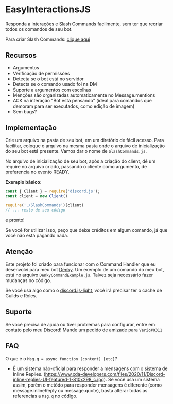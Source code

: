 # EasyInteractionsJS
Responda a interações e Slash Commands facilmente, sem ter que recriar todos os comandos de seu bot.

Para criar Slash Commands: [clique aqui](https://slash-commands-gui.netlify.app/) 

## Recursos
 - Argumentos
 - Verificação de permissões
 - Detecta se o bot está no servidor
 - Detecta se o comando usado foi na DM
 - Suporte a argumentos com escolhas
 - Menções são organizadas automaticamente no Message.mentions
 - ACK na interação "Bot está pensando" (ideal para comandos que demoram para ser executados, como edição de imagem)
 - Sem bugs?

## Implementação
Crie um arquivo na pasta de seu bot, em um diretório de fácil acesso. Para facilitar, coloque o arquivo na mesma pasta onde o arquivo de inicialização do seu bot está presente. Vamos dar o nome de `SlashCommands.js`.

No arquivo de inicialização de seu bot, após a criação do client, dê um require no arquivo criado, passando o cliente como argumento, de preferencia no evento READY.

**Exemplo básico:**

```javascript
const { Client } = require('discord.js');
const client = new Client()

require('./SlashCommands')(client)
// ... resto de seu código
```

e pronto!

Se você for utilizar isso, peço que deixe créditos em algum comando, já que você não está pagando nada.

## Atenção
Este projeto foi criado para funcionar com o Command Handler que eu desenvolvi para meu bot [Denky](https://top.gg/bot/704517722100465746). Um exemplo de um comando do meu bot, está no arquivo `DenkyCommandExample.js`. Talvez seja necessário fazer mudanças no código.

Se você usa algo como o [discord.js-light](https://npmjs.com/package/discord.js-light), você irá precisar ter o cache de Guilds e Roles.

## Suporte
Se você precisa de ajuda ou tiver problemas para configurar, entre em contato pelo meu Discord! Mande um pedido de amizade para `Veric#0311`

## FAQ
O que é o `Msg.q = async function (content) [etc]`?
 - É um sistema não-oficial para responder a mensagens com o sistema de Inline Replies. (https://www.xda-developers.com/files/2020/11/Discord-inline-replies-UI-featured-1-810x298_c.jpg). Se você usa um sistema assim, porém o metódo para responder mensagens é diferente (como message.inlineReply ou message.quote), basta alterar todas as referencias a `Msg.q` no código.
